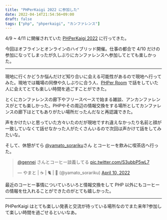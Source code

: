 ```yaml
---
title: "PHPerKaigi 2022 に参加した"
date: 2022-04-14T21:54:56+09:00
draft: false
tags: ["php", "phperkaigi", "カンファレンス"]
---
```


4/9 ~ 4/11 に開催されていた [PHPerKaigi 2022](https://phperkaigi.jp/2022/) に行ってきた。

今回はオフラインとオンラインのハイブリッド開催。仕事の都合で 4/10 だけの参加になってしまったが久しぶりにカンファレンスへ参加してとても楽しかった。

---

現地に行くかどうか悩んだけど知り合いに会える可能性があるので現地へ行ってみた。現地では職場の同僚や久しぶりに合う人、[PHPer Room](https://phper-room.ovice.in/) で話をしていた人に会えてとても楽しい時間を過ごすことができた。

とくにカンファレンスの廊下やフリースペースで始まる雑談、アンカンファレンスがとても楽しかった。PHPやその周辺の情報交換をする場所としてカンファレンスの廊下はとてもありがたい場所だったんだなと再認識できた。

声をかけたいと思っていた方々いたのだが現地ですれ違えなかったり名前と顔が一致していなくて話せなかった人がたくさんいるので次回は声かけて話をしてみたいな。

そして、休憩がてら [@yamato_sorariku](https://twitter.com/yamato_sorariku)さん とコーヒーを飲みに喫茶店へ行った。

<blockquote class="twitter-tweet"><p lang="ja" dir="ltr"><a href="https://twitter.com/gennei?ref_src=twsrc%5Etfw">@gennei</a> さんとコーヒー談義してる <a href="https://t.co/S3ubbP5wL7">pic.twitter.com/S3ubbP5wL7</a></p>&mdash; やまと | ☕️ | 🐈 | 🐴 (@yamato_sorariku) <a href="https://twitter.com/yamato_sorariku/status/1513031814004502528?ref_src=twsrc%5Etfw">April 10, 2022</a></blockquote> <script async src="https://platform.twitter.com/widgets.js" charset="utf-8"></script>

最近のコーヒー事情についていろいろと情報交換をして PHP 以外にもコーヒーの情報を仕入れることができたのがとても嬉しかった。

---

PHPerKaigi はとても楽しい発表と交流が待っている場所なのでまた来年?参加して楽しい時間を過ごせるといいなあ。